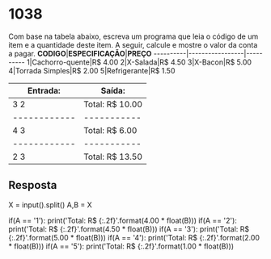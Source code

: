 # 1038
Com base na tabela abaixo, escreva um programa que leia o código de um item e a quantidade deste item. A seguir, calcule e mostre o valor da conta a pagar.
**CODIGO**|**ESPECIFICAÇÃO**|**PREÇO**
----------|-----------------|----------
1|Cachorro-quente|R$ 4.00
2|X-Salada|R$ 4.50
3|X-Bacon|R$ 5.00
4|Torrada Simples|R$ 2.00
5|Refrigerante|R$ 1.50

**Entrada:**|**Saída:**
------------|-----------
3 2|Total: R$ 10.00
------------|-----------
4 3|Total: R$ 6.00
------------|-----------
2 3|Total: R$ 13.50

## Resposta
X = input().split()
A,B = X

if(A == '1'):
  print('Total: R$ {:.2f}'.format(4.00 * float(B)))
if(A == '2'):
  print('Total: R$ {:.2f}'.format(4.50 * float(B)))
if(A == '3'):
  print('Total: R$ {:.2f}'.format(5.00 * float(B)))
if(A == '4'):
  print('Total: R$ {:.2f}'.format(2.00 * float(B)))
if(A == '5'):
  print('Total: R$ {:.2f}'.format(1.00 * float(B)))